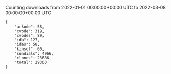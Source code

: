 
Counting downloads from 2022-01-01 00:00:00+00:00 UTC to 2022-03-08 00:00:00+00:00 UTC

```
{
    "arkode": 58,
    "cvode": 319,
    "cvodes": 89,
    "ida": 127,
    "idas": 58,
    "kinsol": 60,
    "sundials": 4966,
    "clones": 23686,
    "total": 29363
}
```
